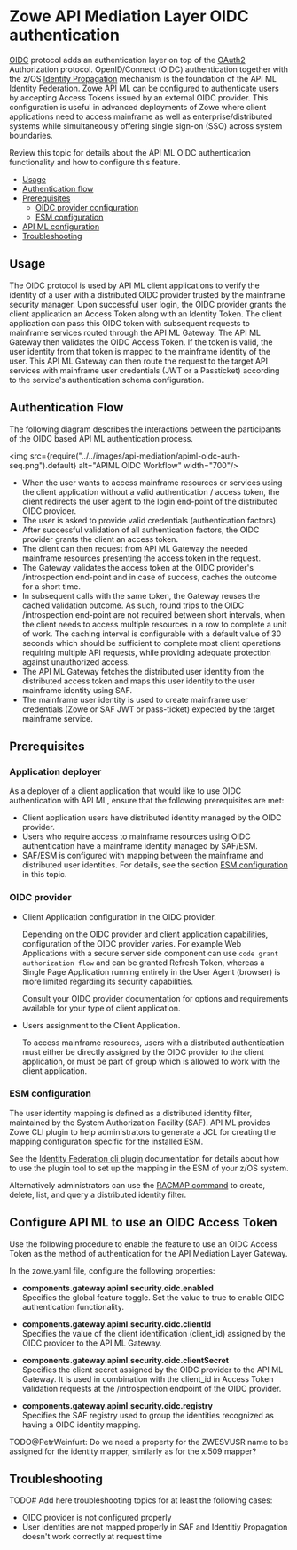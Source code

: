 # Zowe API Mediation Layer OIDC authentication

[OIDC](https://openid.net/specs/openid-connect-core-1_0.html) protocol adds an authentication layer on top of the [OAuth2](https://www.rfc-editor.org/rfc/rfc6749) Authorization protocol.
OpenID/Connect (OIDC) authentication together with the z/OS [Identity Propagation](https://www.redbooks.ibm.com/redbooks/pdfs/sg247850.pdf) mechanism is the foundation of the API ML Identity Federation.
Zowe API ML can be configured to authenticate users by accepting Access Tokens issued by an external OIDC provider.
This configuration is useful in advanced deployments of Zowe where client applications need to access mainframe as well as enterprise/distributed systems while simultaneously offering single sign-on (SSO) across system boundaries.  

Review this topic for details about the API ML OIDC authentication functionality and how to configure this feature. 

- [Usage](#usage)
- [Authentication flow](#authentication-flow)
- [Prerequisites](#prerequisites)
  * [OIDC provider configuration](#oidc-provider-configuration)
  * [ESM configuration](#esm-configuration)
- [API ML configuration](#api-ml-configuration)
- [Troubleshooting](#troubleshooting)

## Usage
The OIDC protocol is used by API ML client applications to verify the identity of a user with a distributed OIDC provider trusted by the mainframe security manager.
Upon successful user login, the OIDC provider grants the client application an Access Token along with an Identity Token.
The client application can pass this OIDC token with subsequent requests to mainframe services routed through the API ML Gateway.
The API ML Gateway then validates the OIDC Access Token. If the token is valid, the user identity from that token is mapped to the mainframe identity of the user.
This API ML Gateway can then route the request to the target API services with mainframe user credentials (JWT or a Passticket) according to the service's authentication schema configuration.

## Authentication Flow
The following diagram describes the interactions between the participants of the OIDC based API ML authentication process.

<img src={require("../../images/api-mediation/apiml-oidc-auth-seq.png").default} alt="APIML OIDC Workflow" width="700"/>

* When the user wants to access mainframe resources or services using the client application without a valid authentication / access token, the client redirects the user agent to the login end-point of the distributed OIDC provider. 
* The user is asked to provide valid credentials (authentication factors).
* After successful validation of all authentication factors, the OIDC provider grants the client an access token.
* The client can then request from API ML Gateway the needed mainframe resources presenting the access token in the request. 
* The Gateway validates the access token at the OIDC provider's /introspection end-point and in case of success, caches the outcome for a short time. 
* In subsequent calls with the same token, the Gateway reuses the cached validation outcome. As such, round trips to the OIDC /introspection end-point are not required between short intervals, when the client needs to access multiple resources in a row to complete a unit of work. The caching interval is configurable with a default value of 30 seconds which should be sufficient to complete most client operations requiring multiple API requests, while providing adequate protection against unauthorized access. 
* The API ML Gateway fetches the distributed user identity from the distributed access token and maps this user identity to the user mainframe identity using SAF. 
* The mainframe user identity is used to create mainframe user credentials (Zowe or SAF JWT or pass-ticket) expected by the target mainframe service.

## Prerequisites
<!--It appears there are multiple areas of prerequisites in this section with both OIDC provier configuration as well as ESM configuration. Maybe we need an introduction about the prereq sub-sections. -->

### Application deployer
As a deployer of a client application that would like to use OIDC authentication with API ML, ensure that the following prerequisites are met:  

- Client application users have distributed identity managed by the OIDC provider.
- Users who require access to mainframe resources using OIDC authentication have a mainframe identity managed by SAF/ESM.
- SAF/ESM is configured with mapping between the mainframe and distributed user identities. For details, see the section [ESM configuration](#esm-configuration) in this topic.
  
### OIDC provider  <!-- Are these also prerequisites? -->

- Client Application configuration in the OIDC provider.

  Depending on the OIDC provider and client application capabilities, configuration of the OIDC provider varies.
For example Web Applications with a secure server side component can use `code grant authorization flow` and can be granted Refresh Token, whereas a Single Page Application running entirely in the User Agent (browser) is more limited regarding its security capabilities.  

  Consult your OIDC provider documentation for options and requirements available for your type of client application. 

- Users assignment to the Client Application.

  To access mainframe resources, users with a distributed authentication must either be directly assigned by the OIDC provider to the client application, or must be part of group which is allowed to work with the client application.     

### ESM configuration  <!-- Are these also prerequisites? -->
The user identity mapping is defined as a distributed identity filter, maintained by the System Authorization Facility (SAF).
API ML provides Zowe CLI plugin to help administrators to generate a JCL for creating the mapping configuration specific for the installed ESM. 

  See the [Identity Federation cli plugin]( )  <!--Add link --> documentation for details about how to use the plugin tool to set up the mapping in the ESM of your z/OS system.

Alternatively administrators can use the [RACMAP command](https://www.ibm.com/docs/en/zos/2.3.0?topic=rcs-racmap-create-delete-list-query-distributed-identity-filter) to create, delete, list, and query a distributed identity filter. 

## Configure API ML to use an OIDC Access Token
Use the following procedure to enable the feature to use an OIDC Access Token as the method of authentication for the API Mediation Layer Gateway.

 In the zowe.yaml file, configure the following properties:
          
   * **components.gateway.apiml.security.oidc.enabled**  
   Specifies the global feature toggle. Set the value to true to enable OIDC authentication functionality.

   * **components.gateway.apiml.security.oidc.clientId**  
   Specifies the value of the client identification (client_id) assigned by the OIDC provider to the API ML Gateway.
   
   * **components.gateway.apiml.security.oidc.clientSecret**   
   Specifies the client secret assigned by the OIDC provider to the API ML Gateway. It is used in combination with the client_id in Access Token validation requests at the /introspection endpoint of the OIDC provider.
   
   * **components.gateway.apiml.security.oidc.registry**  
   Specifies the SAF registry used to group the identities recognized as having a OIDC identity mapping.        

<!-- Can we add an example of this zowe.yml with these parameters? -->    

TODO@PetrWeinfurt: Do we need a property for the ZWESVUSR name to be assigned for the identity mapper, similarly as for the x.509 mapper?

## Troubleshooting
TODO# Add here troubleshooting topics for at least the following cases:
- OIDC provider is not configured properly
- User identities are not mapped properly in SAF and Identitiy Propagation doesn't work correctly at request time